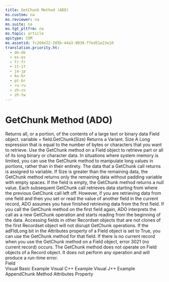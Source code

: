 ```yaml
---
title: GetChunk Method (ADO)
ms.custom: na
ms.reviewer: na
ms.suite: na
ms.tgt_pltfrm: na
ms.topic: article
apitype: COM
ms.assetid: fc268e22-205b-44a3-9038-ffed51e23e10
translation.priority.ht: 
  - de-de
  - es-es
  - fr-fr
  - it-it
  - ja-jp
  - ko-kr
  - pt-br
  - ru-ru
  - zh-cn
  - zh-tw
---
```

# GetChunk Method (ADO)
<?xml version="1.0" encoding="utf-8"?>
<developerReferenceWithSyntaxDocument xmlns="http://ddue.schemas.microsoft.com/authoring/2003/5" xmlns:xlink="http://www.w3.org/1999/xlink" xmlns:xsi="http://www.w3.org/2001/XMLSchema-instance" xsi:schemaLocation="http://ddue.schemas.microsoft.com/authoring/2003/5 http://dduestorage.blob.core.windows.net/ddueschema/developer.xsd">
  <introduction>
    <para>Returns all, or a portion, of the contents of a large text or binary data <legacyLink xlink:href="b10a72fc-3c4b-4186-a70b-993dc9f7a092">Field</legacyLink> object.</para>
  </introduction>
  <syntaxSection>
    <legacySyntax>
<parameterReference>variable</parameterReference> = <parameterReference>field</parameterReference><legacyBold>.GetChunk(</legacyBold><parameterReference>Size</parameterReference><legacyBold>)</legacyBold></legacySyntax>
  </syntaxSection>
  <returnValue>
    <content>
      <para>Returns a <legacyBold>Variant</legacyBold>.</para>
    </content>
  </returnValue>
  <parameters>
    <content>
      <definitionTable>
        <definedTerm> <legacyItalic>Size</legacyItalic> </definedTerm>
        <definition>
          <para>A <languageKeyword>Long</languageKeyword> expression that is equal to the number of bytes or characters that you want to retrieve.</para>
        </definition>
      </definitionTable>
    </content>
  </parameters>
  <languageReferenceRemarks>
    <content>
      <para>Use the <legacyBold>GetChunk</legacyBold> method on a <legacyBold>Field</legacyBold> object to retrieve part or all of its long binary or character data. In situations where system memory is limited, you can use the <legacyBold>GetChunk</legacyBold> method to manipulate long values in portions, rather than in their entirety.</para>
      <para>The data that a <legacyBold>GetChunk</legacyBold> call returns is assigned to <legacyItalic>variable</legacyItalic>. If <legacyItalic>Size</legacyItalic> is greater than the remaining data, the <legacyBold>GetChunk</legacyBold> method returns only the remaining data without padding <legacyItalic>variable</legacyItalic> with empty spaces. If the field is empty, the <legacyBold>GetChunk</legacyBold> method returns a null value.</para>
      <para>Each subsequent <legacyBold>GetChunk</legacyBold> call retrieves data starting from where the previous <legacyBold>GetChunk</legacyBold> call left off. However, if you are retrieving data from one field and then you set or read the value of another field in the current record, ADO assumes you have finished retrieving data from the first field. If you call the <legacyBold>GetChunk</legacyBold> method on the first field again, ADO interprets the call as a new <legacyBold>GetChunk</legacyBold> operation and starts reading from the beginning of the data. Accessing fields in other <legacyLink xlink:href="ede1415f-c3df-4cc5-a05b-2576b2b84b60">Recordset</legacyLink> objects that are not clones of the first <legacyBold>Recordset</legacyBold> object will not disrupt <legacyBold>GetChunk</legacyBold> operations.</para>
      <para>If the <legacyBold>adFldLong</legacyBold> bit in the <legacyLink xlink:href="acc15d40-68a6-4ba9-85bd-12d331aecaa6">Attributes</legacyLink> property of a <legacyBold>Field</legacyBold> object is set to <legacyBold>True</legacyBold>, you can use the <legacyBold>GetChunk</legacyBold> method for that field.</para>
      <para>If there is no current record when you use the <legacyBold>GetChunk</legacyBold> method on a <legacyBold>Field</legacyBold> object, error 3021 (no current record) occurs.</para>
      <alert class="note">
        <para>The <legacyBold>GetChunk</legacyBold> method does not operate on <legacyBold>Field</legacyBold> objects of a <legacyLink xlink:href="db83ed2c-a8e3-460c-8682-64667e4d5d01">Record</legacyLink> object. It does not perform any operation and will produce a run-time error.</para>
      </alert>
    </content>
  </languageReferenceRemarks>
  <section>
    <title>Applies To</title>
    <content>
      <para>
        <link xlink:href="b10a72fc-3c4b-4186-a70b-993dc9f7a092">Field</link>
      </para>
    </content>
  </section>
  <relatedTopics>
<link xlink:href="c07862b5-e466-46bd-910b-59ac96709cb9">Visual Basic Example</link>
<link xlink:href="51aa99be-d5ca-46ac-8b3f-1b03ce4f0b2a">Visual C++ Example</link>
<link xlink:href="c21d0e82-81b3-4b06-a91e-77efad17c093">Visual J++ Example</link>
<link xlink:href="c648b5a8-d4f1-4d16-836e-3957feb03617">AppendChunk Method</link>
<link xlink:href="acc15d40-68a6-4ba9-85bd-12d331aecaa6">Attributes Property</link>
</relatedTopics>
</developerReferenceWithSyntaxDocument>